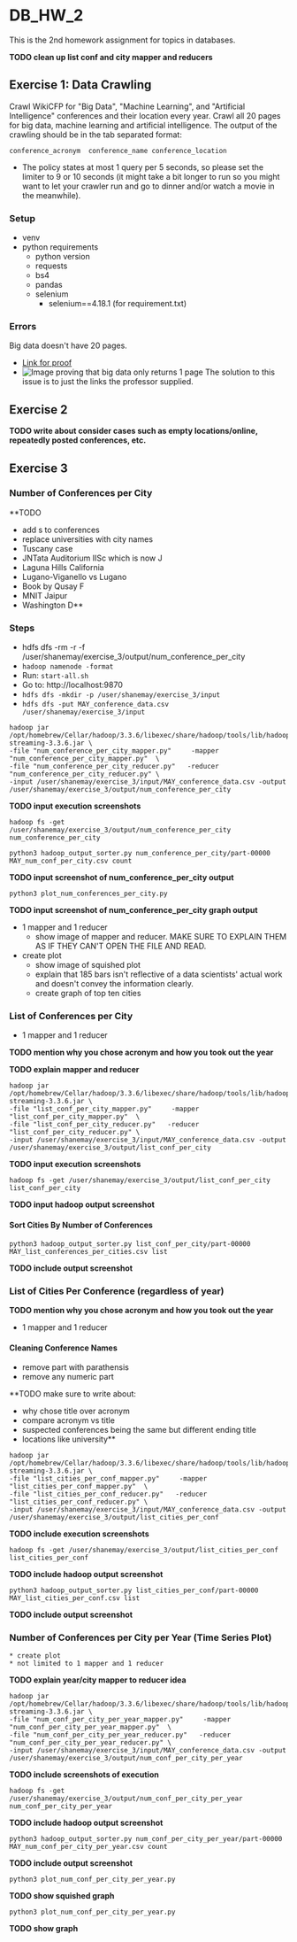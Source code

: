 # DB_HW_2
This is the 2nd homework assignment for topics in databases.

**TODO clean up list conf and city mapper and reducers**

## Exercise 1: Data Crawling
Crawl WikiCFP for "Big Data", "Machine Learning", and "Artificial Intelligence" conferences and their
location every year.
Crawl all 20 pages for big data, machine learning and artificial intelligence.
The output of the crawling should be in the tab separated format:
```
conference_acronym  conference_name conference_location
```
* The policy states at most 1 query per 5 seconds, so please set the limiter to 9 or 10 seconds (it might take a bit longer to run so you might want to let your crawler run and go
to dinner and/or watch a movie in the meanwhile).

### Setup

* venv
* python requirements
    * python version
    * requests
    * bs4
    * pandas
    * selenium
        * selenium==4.18.1 (for requirement.txt)

### Errors 
Big data doesn't have 20 pages.
* [Link for proof](http://www.wikicfp.com/cfp/servlet/tool.search?q=big+data&year=a)
* ![Image proving that big data only returns 1 page](./images/big_data_not_20_pages.png)
The solution to this issue is to just the links the professor supplied.

## Exercise 2
**TODO write about consider cases such as empty locations/online, repeatedly posted conferences, etc.**

## Exercise 3
### Number of Conferences per City
**TODO
* add s to conferences
* replace universities with city names
* Tuscany case
* JNTata Auditorium IISc which is now J
* Laguna Hills California
* Lugano-Viganello vs Lugano
* Book by Qusay F
* MNIT Jaipur
* Washington D**
### Steps
* hdfs dfs -rm -r -f /user/shanemay/exercise_3/output/num_conference_per_city    
* `hadoop namenode -format`
* Run: `start-all.sh`
* Go to: http://localhost:9870
* `hdfs dfs -mkdir -p /user/shanemay/exercise_3/input`
* `hdfs dfs -put MAY_conference_data.csv /user/shanemay/exercise_3/input`
```
hadoop jar /opt/homebrew/Cellar/hadoop/3.3.6/libexec/share/hadoop/tools/lib/hadoop-streaming-3.3.6.jar \
-file "num_conference_per_city_mapper.py"     -mapper "num_conference_per_city_mapper.py"  \
-file "num_conference_per_city_reducer.py"   -reducer "num_conference_per_city_reducer.py" \
-input /user/shanemay/exercise_3/input/MAY_conference_data.csv -output /user/shanemay/exercise_3/output/num_conference_per_city
```

**TODO input execution screenshots**

```hadoop fs -get /user/shanemay/exercise_3/output/num_conference_per_city num_conference_per_city```

```python3 hadoop_output_sorter.py num_conference_per_city/part-00000 MAY_num_conf_per_city.csv count```

**TODO input screenshot of num_conference_per_city output**

```python3 plot_num_conferences_per_city.py```

**TODO input screenshot of num_conference_per_city graph output**

* 1 mapper and 1 reducer 
    * show image of mapper and reducer. MAKE SURE TO EXPLAIN THEM AS IF THEY CAN'T OPEN THE FILE AND READ.
* create plot
    * show image of squished plot
    * explain that 185 bars isn't reflective of a data scientists' actual work and doesn't convey the information clearly.
    * create graph of top ten cities
    

### List of Conferences per City
* 1 mapper and 1 reducer

**TODO mention why you chose acronym and how you took out the year**

**TODO explain mapper and reducer**

```
hadoop jar /opt/homebrew/Cellar/hadoop/3.3.6/libexec/share/hadoop/tools/lib/hadoop-streaming-3.3.6.jar \
-file "list_conf_per_city_mapper.py"     -mapper "list_conf_per_city_mapper.py"  \
-file "list_conf_per_city_reducer.py"   -reducer "list_conf_per_city_reducer.py" \
-input /user/shanemay/exercise_3/input/MAY_conference_data.csv -output /user/shanemay/exercise_3/output/list_conf_per_city
```

**TODO input execution screenshots**

```hadoop fs -get /user/shanemay/exercise_3/output/list_conf_per_city list_conf_per_city```

**TODO input hadoop output screenshot**

#### Sort Cities By Number of Conferences
```python3 hadoop_output_sorter.py list_conf_per_city/part-00000 MAY_list_conferences_per_cities.csv list```

**TODO include output screenshot**

### List of Cities Per Conference (regardless of year)

**TODO mention why you chose acronym and how you took out the year**

* 1 mapper and 1 reducer
#### Cleaning Conference Names
* remove part with parathensis
* remove any numeric part

**TODO make sure to write about:
* why chose title over acronym
* compare acronym vs title
* suspected conferences being the same but different ending title
* locations like university**

```
hadoop jar /opt/homebrew/Cellar/hadoop/3.3.6/libexec/share/hadoop/tools/lib/hadoop-streaming-3.3.6.jar \
-file "list_cities_per_conf_mapper.py"     -mapper "list_cities_per_conf_mapper.py"  \
-file "list_cities_per_conf_reducer.py"   -reducer "list_cities_per_conf_reducer.py" \
-input /user/shanemay/exercise_3/input/MAY_conference_data.csv -output /user/shanemay/exercise_3/output/list_cities_per_conf
```
**TODO include execution screenshots**

```hadoop fs -get /user/shanemay/exercise_3/output/list_cities_per_conf list_cities_per_conf```

**TODO include hadoop output screenshot**

```python3 hadoop_output_sorter.py list_cities_per_conf/part-00000 MAY_list_cities_per_conf.csv list```

**TODO include output screenshot**

### Number of Conferences per City per Year (Time Series Plot)
    * create plot
    * not limited to 1 mapper and 1 reducer

**TODO explain year/city mapper to reducer idea**

```
hadoop jar /opt/homebrew/Cellar/hadoop/3.3.6/libexec/share/hadoop/tools/lib/hadoop-streaming-3.3.6.jar \
-file "num_conf_per_city_per_year_mapper.py"     -mapper "num_conf_per_city_per_year_mapper.py"  \
-file "num_conf_per_city_per_year_reducer.py"   -reducer "num_conf_per_city_per_year_reducer.py" \
-input /user/shanemay/exercise_3/input/MAY_conference_data.csv -output /user/shanemay/exercise_3/output/num_conf_per_city_per_year
```

**TODO include screenshots of execution**

```hadoop fs -get /user/shanemay/exercise_3/output/num_conf_per_city_per_year num_conf_per_city_per_year```

**TODO include hadoop output screenshot**

```python3 hadoop_output_sorter.py num_conf_per_city_per_year/part-00000 MAY_num_conf_per_city_per_year.csv count```

**TODO include output screenshot**

```python3 plot_num_conf_per_city_per_year.py```

**TODO show squished graph**

```python3 plot_num_conf_per_city_per_year.py```

**TODO show graph**
